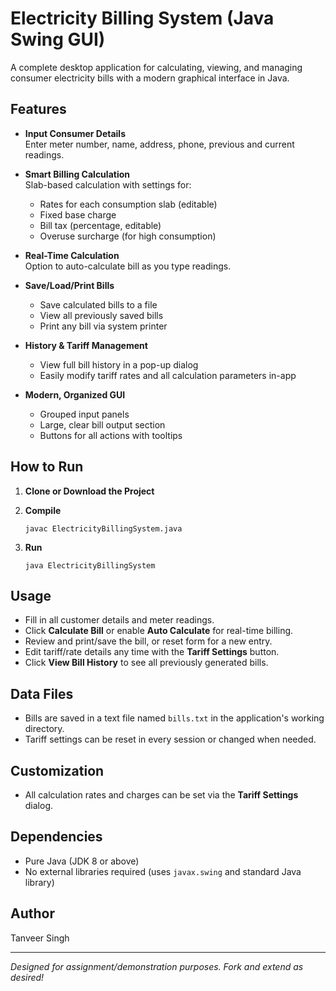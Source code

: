 # Electricity Billing System (Java Swing GUI)

A complete desktop application for calculating, viewing, and managing consumer electricity bills with a modern graphical interface in Java.

## Features

- **Input Consumer Details**  
  Enter meter number, name, address, phone, previous and current readings.

- **Smart Billing Calculation**  
  Slab-based calculation with settings for:
  - Rates for each consumption slab (editable)
  - Fixed base charge
  - Bill tax (percentage, editable)
  - Overuse surcharge (for high consumption)

- **Real-Time Calculation**  
  Option to auto-calculate bill as you type readings.

- **Save/Load/Print Bills**  
  - Save calculated bills to a file
  - View all previously saved bills
  - Print any bill via system printer

- **History & Tariff Management**  
  - View full bill history in a pop-up dialog
  - Easily modify tariff rates and all calculation parameters in-app

- **Modern, Organized GUI**  
  - Grouped input panels
  - Large, clear bill output section
  - Buttons for all actions with tooltips

## How to Run

1. **Clone or Download the Project**

2. **Compile**
    ```
    javac ElectricityBillingSystem.java
    ```

3. **Run**
    ```
    java ElectricityBillingSystem
    ```

## Usage

- Fill in all customer details and meter readings.
- Click **Calculate Bill** or enable **Auto Calculate** for real-time billing.
- Review and print/save the bill, or reset form for a new entry.
- Edit tariff/rate details any time with the **Tariff Settings** button.
- Click **View Bill History** to see all previously generated bills.

## Data Files

- Bills are saved in a text file named `bills.txt` in the application's working directory.
- Tariff settings can be reset in every session or changed when needed.

## Customization

- All calculation rates and charges can be set via the **Tariff Settings** dialog.

## Dependencies

- Pure Java (JDK 8 or above)
- No external libraries required (uses `javax.swing` and standard Java library)

## Author

Tanveer Singh

---

*Designed for assignment/demonstration purposes. Fork and extend as desired!*
